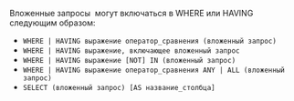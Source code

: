 Вложенные запросы  могут включаться в WHERE или HAVING следующим образом:
* `WHERE | HAVING выражение оператор_сравнения (вложенный запрос)`
* `WHERE | HAVING выражение, включающее вложенный запрос` 
* `WHERE | HAVING выражение [NOT] IN (вложенный запрос)`
* `WHERE | HAVING выражение оператор_сравнения ANY | ALL (вложенный запрос)`
* `SELECT (вложенный запрос) [AS название_столбца]`


